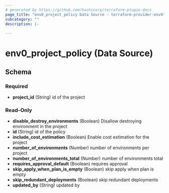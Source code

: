 ```yaml
---
# generated by https://github.com/hashicorp/terraform-plugin-docs
page_title: "env0_project_policy Data Source - terraform-provider-env0"
subcategory: ""
description: |-
  
---
```


# env0_project_policy (Data Source)





<!-- schema generated by tfplugindocs -->
## Schema

### Required

- **project_id** (String) id of the project

### Read-Only

- **disable_destroy_environments** (Boolean) Disallow destroying environment in the project
- **id** (String) id of the policy
- **include_cost_estimation** (Boolean) Enable cost estimation for the project
- **number_of_environments** (Number) number of environments per project
- **number_of_environments_total** (Number) number of environments total
- **requires_approval_default** (Boolean) requires approval
- **skip_apply_when_plan_is_empty** (Boolean) skip apply when plan is empty
- **skip_redundant_deployments** (Boolean) skip redundant deployments
- **updated_by** (String) updated by


